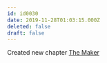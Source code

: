 ```yaml
---
id: id0030
date: 2019-11-28T01:03:15.000Z
deleted: false
draft: false
---
```


Created new chapter [The Maker][1]

[1]: the-maker.html